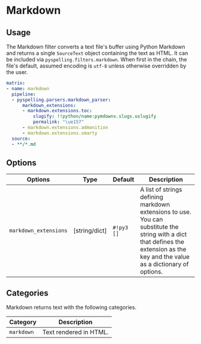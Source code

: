 # Markdown

## Usage

The Markdown filter converts a text file's buffer using Python Markdown and returns a single `SourceText` object containing the text as HTML. It can be included via `pyspelling.filters.markdown`. When first in the chain, the file's default, assumed encoding is `utf-8` unless otherwise overridden by the user.

```yaml
matrix:
- name: markdown
  pipeline:
  - pyspelling.parsers.markdown_parser:
      markdown_extensions:
      - markdown.extensions.toc:
          slugify: !!python/name:pymdownx.slugs.uslugify
          permalink: "\ue157"
      - markdown.extensions.admonition
      - markdown.extensions.smarty
  source:
  - **/*.md
```

## Options

Options               | Type          | Default    | Description
--------------------- | ------------- | ---------- | -----------
`markdown_extensions` | [string/dict] | `#!py3 []` | A list of strings defining markdown extensions to use. You can substitute the string with a dict that defines the extension as the key and the value as a dictionary of options.

## Categories

Markdown returns text with the following categories.

Category   | Description
---------- | -----------
`markdown` | Text rendered in HTML.
